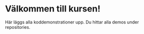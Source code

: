 # Välkommen till kursen!

Här läggs alla koddemonstrationer upp. Du hittar alla demos under repositories.
